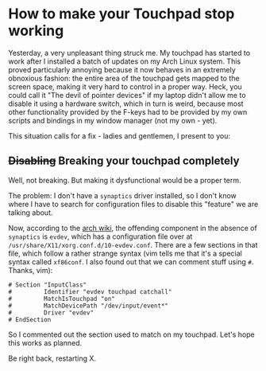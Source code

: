 # How to make your Touchpad stop working
Yesterday, a very unpleasant thing struck me. My touchpad has started to work
after I installed a batch of updates on my Arch Linux system. This proved
particularly annoying because it now behaves in an extremely obnoxious fashion:
the entire area of the touchpad gets mapped to the screen space, making it very
hard to control in a proper way. Heck, you could call it "The devil of pointer
devices" if my laptop didn't allow me to disable it using a hardware switch,
which in turn is weird, because most other functionality provided by the F-keys
had to be provided by my own scripts and bindings in my window manager (not my
own - yet).

This situation calls for a fix - ladies and gentlemen, I present to you:

## ~~Disabling~~ Breaking your touchpad completely
Well, not breaking. But making it dysfunctional would be a proper term.

The problem: I don't have a `synaptics` driver installed, so I don't know where
I have to search for configuration files to disable this "feature" we are
talking about.

Now, according to the
[arch wiki](https://wiki.archlinux.org/index.php/Xorg#Input_devices), the
offending component in the absence of `synaptics` is `evdev`, which has a
configuration file over at `/usr/share/X11/xorg.conf.d/10-evdev.conf`.
There are a few sections in that file, which follow a rather strange syntax
(vim tells me that it's a special syntax called `xf86conf`. I also found out
that we can comment stuff using `#`. Thanks, vim):
```
# Section "InputClass"
#         Identifier "evdev touchpad catchall"
#         MatchIsTouchpad "on"
#         MatchDevicePath "/dev/input/event*"
#         Driver "evdev"
# EndSection
```
So I commented out the section used to match on my touchpad. Let's hope this
works as planned.

Be right back, restarting X.
